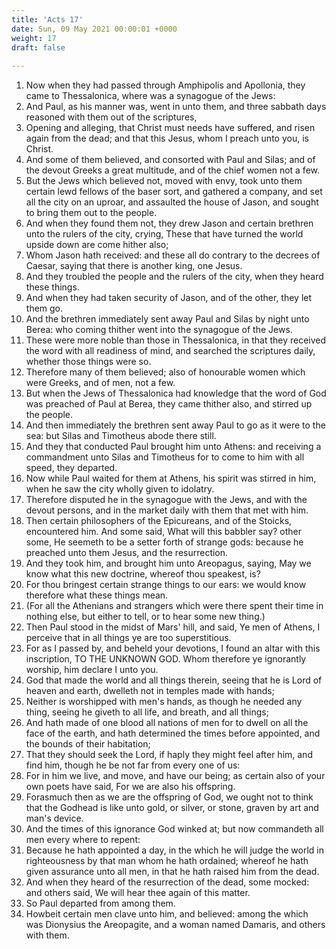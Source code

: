 ```yaml
---
title: 'Acts 17'
date: Sun, 09 May 2021 00:00:01 +0000
weight: 17
draft: false
  
---
```


1. Now when they had passed through Amphipolis and Apollonia, they came to Thessalonica, where was a synagogue of the Jews:
2. And Paul, as his manner was, went in unto them, and three sabbath days reasoned with them out of the scriptures,
3. Opening and alleging, that Christ must needs have suffered, and risen again from the dead; and that this Jesus, whom I preach unto you, is Christ.
4. And some of them believed, and consorted with Paul and Silas; and of the devout Greeks a great multitude, and of the chief women not a few.
5. But the Jews which believed not, moved with envy, took unto them certain lewd fellows of the baser sort, and gathered a company, and set all the city on an uproar, and assaulted the house of Jason, and sought to bring them out to the people.
6. And when they found them not, they drew Jason and certain brethren unto the rulers of the city, crying, These that have turned the world upside down are come hither also;
7. Whom Jason hath received: and these all do contrary to the decrees of Caesar, saying that there is another king, one Jesus.
8. And they troubled the people and the rulers of the city, when they heard these things.
9. And when they had taken security of Jason, and of the other, they let them go.
10. And the brethren immediately sent away Paul and Silas by night unto Berea: who coming thither went into the synagogue of the Jews.
11. These were more noble than those in Thessalonica, in that they received the word with all readiness of mind, and searched the scriptures daily, whether those things were so.
12. Therefore many of them believed; also of honourable women which were Greeks, and of men, not a few.
13. But when the Jews of Thessalonica had knowledge that the word of God was preached of Paul at Berea, they came thither also, and stirred up the people.
14. And then immediately the brethren sent away Paul to go as it were to the sea: but Silas and Timotheus abode there still.
15. And they that conducted Paul brought him unto Athens: and receiving a commandment unto Silas and Timotheus for to come to him with all speed, they departed.
16. Now while Paul waited for them at Athens, his spirit was stirred in him, when he saw the city wholly given to idolatry.
17. Therefore disputed he in the synagogue with the Jews, and with the devout persons, and in the market daily with them that met with him.
18. Then certain philosophers of the Epicureans, and of the Stoicks, encountered him. And some said, What will this babbler say? other some, He seemeth to be a setter forth of strange gods: because he preached unto them Jesus, and the resurrection.
19. And they took him, and brought him unto Areopagus, saying, May we know what this new doctrine, whereof thou speakest, is?
20. For thou bringest certain strange things to our ears: we would know therefore what these things mean.
21. (For all the Athenians and strangers which were there spent their time in nothing else, but either to tell, or to hear some new thing.)
22. Then Paul stood in the midst of Mars' hill, and said, Ye men of Athens, I perceive that in all things ye are too superstitious.
23. For as I passed by, and beheld your devotions, I found an altar with this inscription, TO THE UNKNOWN GOD. Whom therefore ye ignorantly worship, him declare I unto you.
24. God that made the world and all things therein, seeing that he is Lord of heaven and earth, dwelleth not in temples made with hands;
25. Neither is worshipped with men's hands, as though he needed any thing, seeing he giveth to all life, and breath, and all things;
26. And hath made of one blood all nations of men for to dwell on all the face of the earth, and hath determined the times before appointed, and the bounds of their habitation;
27. That they should seek the Lord, if haply they might feel after him, and find him, though he be not far from every one of us:
28. For in him we live, and move, and have our being; as certain also of your own poets have said, For we are also his offspring.
29. Forasmuch then as we are the offspring of God, we ought not to think that the Godhead is like unto gold, or silver, or stone, graven by art and man's device.
30. And the times of this ignorance God winked at; but now commandeth all men every where to repent:
31. Because he hath appointed a day, in the which he will judge the world in righteousness by that man whom he hath ordained; whereof he hath given assurance unto all men, in that he hath raised him from the dead.
32. And when they heard of the resurrection of the dead, some mocked: and others said, We will hear thee again of this matter.
33. So Paul departed from among them.
34. Howbeit certain men clave unto him, and believed: among the which was Dionysius the Areopagite, and a woman named Damaris, and others with them.

